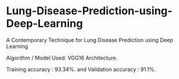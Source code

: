 # Lung-Disease-Prediction-using-Deep-Learning
A Contemporary Technique for Lung Disease Prediction using Deep Learning

Algorithm / Model Used: VGG16 Architecture.

Training accuracy : 93.34%. and 
Validation accuracy : 91.1%.
